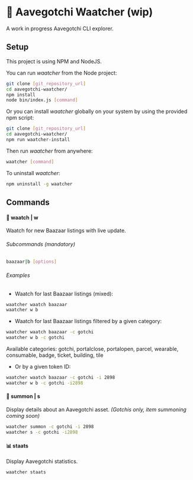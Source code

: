 # 👻 Aavegotchi Waatcher (wip)

A work in progress Aavegotchi CLI explorer.


## Setup
This project is using NPM and NodeJS.

You can run *waatcher* from the Node project:
```bash
git clone [git_repository_url]
cd aavegotchi-waatcher/
npm install
node bin/index.js [command]
```

Or you can install *waatcher* globally on your system by using the provided npm script:
```bash
git clone [git_repository_url]
cd aavegotchi-waatcher/
npm run waatcher-install
```

Then run *waatcher* from anywhere:
```bash
waatcher [command]
```

To uninstall *waatcher*:
```bash
npm uninstall -g waatcher
```


## Commands

#### 👀 waatch | w

Waatch for new Baazaar listings with live update.

###### Subcommands (mandatory)

```bash
baazaar|b [options]
```

###### Examples

- Waatch for last Baazaar listings (mixed):
```bash
waatcher waatch baazaar
waatcher w b
```

- Waatch for last Baazaar listings filtered by a given category:

```bash
waatcher waatch baazaar -c gotchi
waatcher w b -c gotchi
```

Available categories: gotchi, portalclose, portalopen, parcel, wearable, consumable, badge, ticket, building, tile

- Or by a given token ID:
```bash
waatcher waatch baazaar -c gotchi -i 2898
waatcher w b -c gotchi -i2898
````

#### 👻 summon | s

Display details about an Aavegotchi asset. *(Gotchis only, item summoning coming soon)*
```bash
waatcher summon -c gotchi -i 2898
waatcher s -c gotchi -i2898
```

#### 📊 staats
Display Aavegotchi statistics.

```bash
waatcher staats
```

